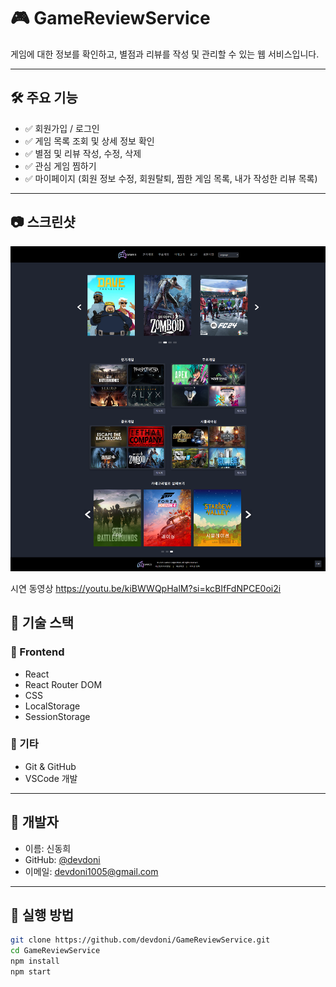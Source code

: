 # 🎮 GameReviewService

게임에 대한 정보를 확인하고, 별점과 리뷰를 작성 및 관리할 수 있는 웹 서비스입니다.

---

## 🛠️ 주요 기능

- ✅ 회원가입 / 로그인
- ✅ 게임 목록 조회 및 상세 정보 확인
- ✅ 별점 및 리뷰 작성, 수정, 삭제
- ✅ 관심 게임 찜하기
- ✅ 마이페이지 (회원 정보 수정, 회원탈퇴, 찜한 게임 목록, 내가 작성한 리뷰 목록)

---

## 📷 스크린샷

![메인 페이지](./images/main-page.png)

시연 동영상 https://youtu.be/kiBWWQpHalM?si=kcBIfFdNPCE0oi2i

## 🧰 기술 스택

### 🔹 Frontend
- React
- React Router DOM
- CSS
- LocalStorage
- SessionStorage

### 🔹 기타
- Git & GitHub
- VSCode 개발

---

## 👤 개발자

- 이름: 신동희
- GitHub: [@devdoni](https://github.com/devdoni)  
- 이메일: devdoni1005@gmail.com
---

## 📌 실행 방법

```bash
git clone https://github.com/devdoni/GameReviewService.git
cd GameReviewService
npm install
npm start

